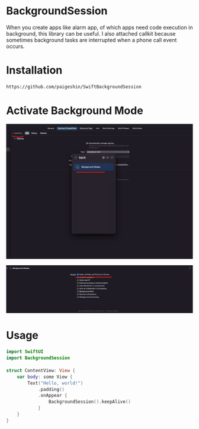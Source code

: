 # BackgroundSession

When you create apps like alarm app, of which apps need code execution in background, this library can be useful.
I also attached callkit because sometimes background tasks are interrupted when a phone call event occurs.

# Installation

```bash
https://github.com/paigeshin/SwiftBackgroundSession
```

# Activate Background Mode

![1.png](./1.png)

![2.png](./2.png)

# Usage

```swift
import SwiftUI
import BackgroundSession

struct ContentView: View {
    var body: some View {
        Text("Hello, world!")
            .padding()
            .onAppear {
                BackgroundSession().keepAlive()
            }
    }
}
```
